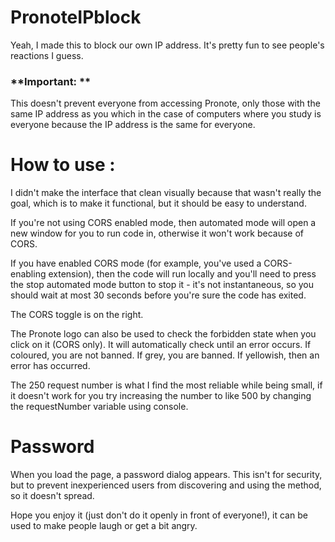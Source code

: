 # PronoteIPblock
Yeah, I made this to block our own IP address. It's pretty fun to see people's reactions I guess.

### **Important: ** 
This doesn't prevent everyone from accessing Pronote, only those with the same IP address as you which in the case of computers where you study is everyone because the IP address is the same for everyone.

# How to use :

I didn't make the interface that clean visually because that wasn't really the goal, which is to make it functional, but it should be easy to understand.

If you're not using CORS enabled mode, then automated mode will open a new window for you to run code in, otherwise it won't work because of CORS.

If you have enabled CORS mode (for example, you've used a CORS-enabling extension), then the code will run locally and you'll need to press the stop automated mode button to stop it - it's not instantaneous, so you should wait at most 30 seconds before you're sure the code has exited.

The CORS toggle is on the right.

The Pronote logo can also be used to check the forbidden state when you click on it (CORS only). It will automatically check until an error occurs. If coloured, you are not banned. If grey, you are banned. If yellowish, then an error has occurred.

The 250 request number is what I find the most reliable while being small, if it doesn't work for you try increasing the number to like 500 by changing the requestNumber variable using console.


# Password
When you load the page, a password dialog appears. This isn't for security, but to prevent inexperienced users from discovering and using the method, so it doesn't spread.

Hope you enjoy it (just don't do it openly in front of everyone!), it can be used to make people laugh or get a bit angry.
